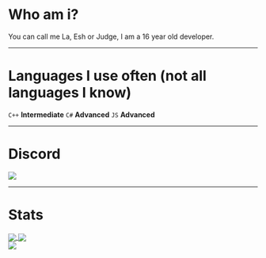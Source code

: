 <h1>Who am i?</h1>
You can call me La, Esh or Judge, I am a 16 year old developer.

<hr>

<h1>Languages I use often (not all languages I know)</h1>
<code>C++</code> <b>Intermediate</b>
<code>C#</code> <b>Advanced</b>
<code>JS</code> <b>Advanced</b>

<hr>

<h1>Discord</h1>
<a href="#">
  <img align="center" src="https://lanyard.cnrad.dev/api/371225804736299018"/>
</a>

<hr>

<h1>Stats</h1>

<a href="#">
  <img align="center" src="https://github-readme-stats.vercel.app/api?username=3UR&theme=dark"/>
</a>

<a href="#">
  <img align="center" src="https://github-readme-stats.vercel.app/api/top-langs/?username=3UR&langs_count=50&theme=dark"/>
</a>
<br>
<a href="#">
  <img align="center" src="https://gpvc.arturio.dev/3ur"/>
</a>
